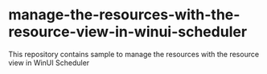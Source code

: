 # manage-the-resources-with-the-resource-view-in-winui-scheduler
This repository contains sample to manage the resources with the resource view in  WinUI Scheduler
